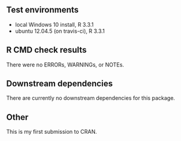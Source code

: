 ## Test environments
* local Windows 10 install, R 3.3.1
* ubuntu 12.04.5 (on travis-ci), R 3.3.1

## R CMD check results
There were no ERRORs, WARNINGs, or NOTEs.

## Downstream dependencies
There are currently no downstream dependencies for this package.

## Other
This is my first submission to CRAN.
